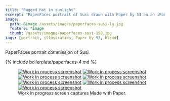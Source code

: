 ```yaml
---
title: "Rugged hat in sunlight"
excerpt: "PaperFaces portrait of Susi drawn with Paper by 53 on an iPad."
image: 
  path: &image /assets/images/paperfaces-susi-lg.jpg 
  feature: *image
  thumb: /assets/images/paperfaces-susi-150.jpg
tags: [portrait, illustration, Paper by 53, blend]
---
```


PaperFaces portrait commission of Susi.

{% include boilerplate/paperfaces-4.md %}

<figure class="third">
  <a href="{{ site.url }}/assets/images/paperfaces-susi-process-1-lg.jpg"><img src="{{ site.url }}/assets/images/paperfaces-susi-process-1-600.jpg" alt="Work in process screenshot"></a>
  <a href="{{ site.url }}/assets/images/paperfaces-susi-process-2-lg.jpg"><img src="{{ site.url }}/assets/images/paperfaces-susi-process-2-600.jpg" alt="Work in process screenshot"></a>
  <a href="{{ site.url }}/assets/images/paperfaces-susi-process-3-lg.jpg"><img src="{{ site.url }}/assets/images/paperfaces-susi-process-3-600.jpg" alt="Work in process screenshot"></a>
  <a href="{{ site.url }}/assets/images/paperfaces-susi-process-4-lg.jpg"><img src="{{ site.url }}/assets/images/paperfaces-susi-process-4-600.jpg" alt="Work in process screenshot"></a>
  <a href="{{ site.url }}/assets/images/paperfaces-susi-process-5-lg.jpg"><img src="{{ site.url }}/assets/images/paperfaces-susi-process-5-600.jpg" alt="Work in process screenshot"></a>
  <a href="{{ site.url }}/assets/images/paperfaces-susi-process-6-lg.jpg"><img src="{{ site.url }}/assets/images/paperfaces-susi-process-6-600.jpg" alt="Work in process screenshot"></a>
  <a href="{{ site.url }}/assets/images/paperfaces-susi-process-7-lg.jpg"><img src="{{ site.url }}/assets/images/paperfaces-susi-process-7-600.jpg" alt="Work in process screenshot"></a>
  <figcaption>Work in progress screen captures Made with Paper.</figcaption>
</figure>